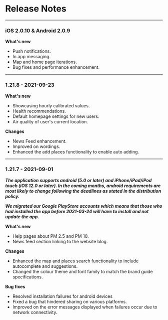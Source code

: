 # Release Notes

---

### iOS 2.0.10 & Android 2.0.9

**What's new**

- Push notifications.
- In app messaging.
- Map and home page iterations.
- Bug fixes and performance enhancement.

---

### 1.21.8 - 2021-09-23

**What's new**

- Showcasing hourly calibrated values.
- Health recommendations.
- Default homepage settings for new users.
- Air quality of user's current location.

**Changes**

- News Feed enhancement.
- Improved on wordings.
- Enhanced the add places functionality to enable auto adding.

---

### 1.21.7 - 2021-09-01

**_The application supports android (5.0 or later) and iPhone/iPad/iPod touch (iOS 12.0 or later). In the coming months, android requirements are most likely to change following the deadlines as stated in the distribution policy._**

**_We migrated our Google PlayStore accounts which means that those who had installed the app before 2021-03-24 will have to install and not update the app._**

**What's new**

- Help pages about PM 2.5 and PM 10.
- News feed section linking to the website blog.

**Changes**

- Enhanced the map and places search functionality to include autocomplete and suggestions.
- Changed the colour theme and font family to match the brand guide specifications.

**Bug fixes**

- Resolved installation failures for android devices
- Fixed a bug that hindered sharing on various platforms.
- Improved on the error messages displayed when failures occur due to network connectivity.
